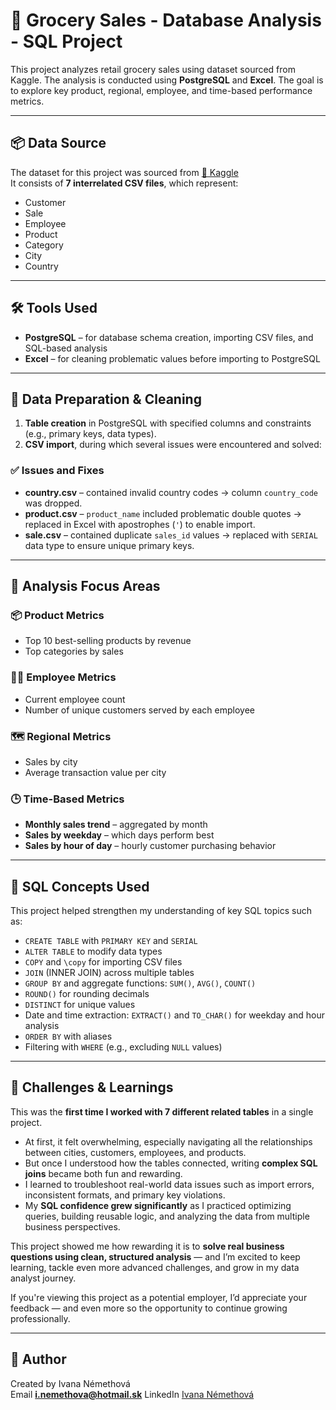 # 🛒 Grocery Sales - Database Analysis - SQL Project

This project analyzes retail grocery sales using dataset sourced from Kaggle. The analysis is conducted using **PostgreSQL** and **Excel**. The goal is to explore key product, regional, employee, and time-based performance metrics.

---

## 📦 Data Source

The dataset for this project was sourced from 
[🔗 Kaggle](https://www.kaggle.com/datasets/andrexibiza/grocery-sales-dataset/data)  
It consists of **7 interrelated CSV files**, which represent:
- Customer
- Sale
- Employee
- Product
- Category
- City
- Country

---

## 🛠 Tools Used

- **PostgreSQL** – for database schema creation, importing CSV files, and SQL-based analysis  
- **Excel** – for cleaning problematic values before importing to PostgreSQL

---

## 🔄 Data Preparation & Cleaning

1. **Table creation** in PostgreSQL with specified columns and constraints (e.g., primary keys, data types).
2. **CSV import**, during which several issues were encountered and solved:

### ✅ Issues and Fixes

- **country.csv** – contained invalid country codes → column `country_code` was dropped.
- **product.csv** – `product_name` included problematic double quotes → replaced in Excel with apostrophes (`'`) to enable import.
- **sale.csv** – contained duplicate `sales_id` values → replaced with `SERIAL` data type to ensure unique primary keys.

---

## 🎯 Analysis Focus Areas

### 📦 Product Metrics
- Top 10 best-selling products by revenue  
- Top categories by sales  


### 🧑‍💼 Employee Metrics
- Current employee count
- Number of unique customers served by each employee 

### 🗺️ Regional Metrics
- Sales by city 
- Average transaction value per city

### 🕒 Time-Based Metrics
- **Monthly sales trend** – aggregated by month
- **Sales by weekday** – which days perform best
- **Sales by hour of day** – hourly customer purchasing behavior

---

## 🧠 SQL Concepts Used

This project helped strengthen my understanding of key SQL topics such as:

- `CREATE TABLE` with `PRIMARY KEY` and `SERIAL`
- `ALTER TABLE` to modify data types
- `COPY` and `\copy` for importing CSV files
- `JOIN` (INNER JOIN) across multiple tables
- `GROUP BY` and aggregate functions: `SUM()`, `AVG()`, `COUNT()`
- `ROUND()` for rounding decimals
- `DISTINCT` for unique values
- Date and time extraction: `EXTRACT()` and `TO_CHAR()` for weekday and hour analysis
- `ORDER BY` with aliases
- Filtering with `WHERE` (e.g., excluding `NULL` values)

---

## 💬 Challenges & Learnings

This was the **first time I worked with 7 different related tables** in a single project.

- At first, it felt overwhelming, especially navigating all the relationships between cities, customers, employees, and products.
- But once I understood how the tables connected, writing **complex SQL joins** became both fun and rewarding.
- I learned to troubleshoot real-world data issues such as import errors, inconsistent formats, and primary key violations.
- My **SQL confidence grew significantly** as I practiced optimizing queries, building reusable logic, and analyzing the data from multiple business perspectives.

This project showed me how rewarding it is to **solve real business questions using clean, structured analysis** — and I’m excited to keep learning, tackle even more advanced challenges, and grow in my data analyst journey.

If you're viewing this project as a potential employer, I’d appreciate your feedback — and even more so the opportunity to continue growing professionally.


---

## 📌 Author

Created by Ivana Némethová  
Email **i.nemethova@hotmail.sk**
LinkedIn [Ivana Némethová](https://www.linkedin.com/in/ivana-nemethova/)